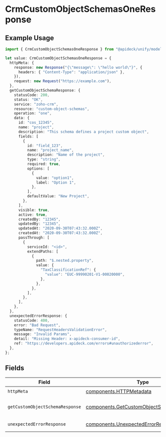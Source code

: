 # CrmCustomObjectSchemasOneResponse

## Example Usage

```typescript
import { CrmCustomObjectSchemasOneResponse } from "@apideck/unify/models/operations";

let value: CrmCustomObjectSchemasOneResponse = {
  httpMeta: {
    response: new Response("{\"message\": \"hello world\"}", {
      headers: { "Content-Type": "application/json" },
    }),
    request: new Request("https://example.com"),
  },
  getCustomObjectSchemaResponse: {
    statusCode: 200,
    status: "OK",
    service: "zoho-crm",
    resource: "custom-object-schemas",
    operation: "one",
    data: {
      id: "cos_12345",
      name: "project",
      description: "This schema defines a project custom object",
      fields: [
        {
          id: "field_123",
          name: "project_name",
          description: "Name of the project",
          type: "string",
          required: true,
          options: [
            {
              value: "option1",
              label: "Option 1",
            },
          ],
          defaultValue: "New Project",
        },
      ],
      visible: true,
      active: true,
      createdBy: "12345",
      updatedBy: "12345",
      updatedAt: "2020-09-30T07:43:32.000Z",
      createdAt: "2020-09-30T07:43:32.000Z",
      passThrough: [
        {
          serviceId: "<id>",
          extendPaths: [
            {
              path: "$.nested.property",
              value: {
                "TaxClassificationRef": {
                  "value": "EUC-99990201-V1-00020000",
                },
              },
            },
          ],
        },
      ],
    },
  },
  unexpectedErrorResponse: {
    statusCode: 400,
    error: "Bad Request",
    typeName: "RequestHeadersValidationError",
    message: "Invalid Params",
    detail: "Missing Header: x-apideck-consumer-id",
    ref: "https://developers.apideck.com/errors#unauthorizederror",
  },
};
```

## Fields

| Field                                                                                                | Type                                                                                                 | Required                                                                                             | Description                                                                                          |
| ---------------------------------------------------------------------------------------------------- | ---------------------------------------------------------------------------------------------------- | ---------------------------------------------------------------------------------------------------- | ---------------------------------------------------------------------------------------------------- |
| `httpMeta`                                                                                           | [components.HTTPMetadata](../../models/components/httpmetadata.md)                                   | :heavy_check_mark:                                                                                   | N/A                                                                                                  |
| `getCustomObjectSchemaResponse`                                                                      | [components.GetCustomObjectSchemaResponse](../../models/components/getcustomobjectschemaresponse.md) | :heavy_minus_sign:                                                                                   | Custom object schema                                                                                 |
| `unexpectedErrorResponse`                                                                            | [components.UnexpectedErrorResponse](../../models/components/unexpectederrorresponse.md)             | :heavy_minus_sign:                                                                                   | Unexpected error                                                                                     |